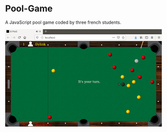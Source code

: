 # Pool-Game
A JavaScript pool game coded by three french students. 

![name-of-you-image](https://github.com/Skoum-SB/Pool-Game/blob/master/Poolgame.png?raw=true)
